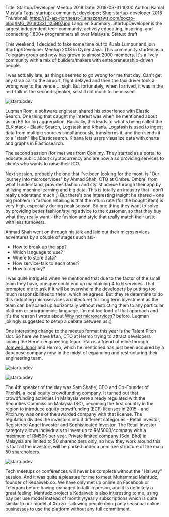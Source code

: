 Title: Startup/Developer Meetup 2018
Date: 2018-03-31 10:00
Author: Kamal Mustafa
Tags: startup; community; developer;
Slug:startup-developer-2018
Thumbnail: https://s3-ap-northeast-1.amazonaws.com/xoxzo-blog/IMG_20180331_125907.jpg
Lang: en
Summary: StartupDeveloper is the largest independent tech community, actively educating, inspiring, and connecting 1,800+ programmers all over Malaysia.
Status: draft

This weekend, I decided to take some time out to Kuala Lumpur and join Startup/Developer Meetup 2018 in Cyber Jaya. This community started as a Telegram group and now has grown to almost 2000 members. It's a lively community with a mix of builders/makers with entrepreneurship-driven people.

I was actually late, as things seemed to go wrong for me that day. Can't get any Grab car to the airport, flight delayed and then the taxi driver took a wrong way to the venue ... sigh. But fortunately, when I arrived, it was in the mid-talk of the second speaker, so still not much to be missed.

![startupdev](https://s3-ap-northeast-1.amazonaws.com/xoxzo-blog/luqman-es.jpg)

Luqman Rom, a software engineer, shared his experience with Elastic Search. One thing that caught my interest was when he mentioned about using ES for log aggregation. Basically, this leads to what's being called the ELK stack - Elastic Search, Logstash and Kibana. Logstash is used to ingest data from multiple sources simultaneously, transforms it, and then sends it to a "stash" like Elasticsearch. Kibana lets users visualize data with charts and graphs in Elasticsearch.

The second session (for me) was from Coin.my. They started as a portal to educate public about cryptocurrency and are now also providing services to clients who wants to raise their ICO.

Next session, probably the one that I've been looking for the most, is "Our journey into microservices" by Ahmad Shah, CTO at Ombre. Ombre, from what I understand, provides fashion and stylist advice through their app by utilizing machine learning and big data. This is totally an industry that I don't really understand much ;) But there's one interesting insight he shared - one big problem in fashion retailing is that the return rate (for the bought item) is very high, especially during peak season. So one thing they want to solve by providing better fashion/styling advice to the customer, so that they buy what they really want - the fashion and style that really match their taste with less turnovers.

Ahmad Shah went on through his talk and laid out their microservices adventures by a couple of stages such as:-

* How to break up the app?
* Which language to use?
* Where to store data?
* How service-talk to each other?
* How to deploy?

I was quite intrigued when he mentioned that due to the factor of the small team they have, one guy could end up maintaining 4 to 6 services. That prompted me to ask if it will be overwhelm the developers by putting too much responsibilities to them, which he agreed. But they're determine to do this (adopting microservices architecture) for long term investment as the team can be scaled up horizontally without restricting them to any particular platform or programming language. I'm not too fond of that approach and it's the reason I wrote about [Why not microservices?](https://github.com/devkini/notes/wiki/Why-not-microservice-%3F) before. Luqman jokingly suggested to setup a debate between us ;)

One interesting change to the meetup format this year is the Talent Pitch slot. So here we have Irfan, CTO at Hermo trying to attract developers joining the Hermo engineering team. Irfan is a friend of mine through [Jomweb Johor](http://johor.jomweb.my/) and Hermo, which he mentioned has just been acquired by a Japanese company now in the midst of expanding and restructuring their engineering team.

![startupdev](https://s3-ap-northeast-1.amazonaws.com/xoxzo-blog/irfan-hermo.jpg)

![startupdev](https://s3-ap-northeast-1.amazonaws.com/xoxzo-blog/lina-pitchin.jpg)

The 4th speaker of the day was Sam Shafie, CEO and Co-Founder of PitchIN, a local equity crowdfunding company. It turned out that crowdfunding activities in Malaysia were already regulated with the Securities Commission Malaysia (SC), becoming the first country in the region to introduce equity crowdfunding (ECF) licenses in 2015 - and PitcIn.my was one of the awarded company with that license. The regulation divides the investors into 3 different categories - Retail Investor, Registered Angel Investor and Sophisticated Investor. The Retail Investor category allows individuals to invest up to RM5000/company with a maximum of RM50K per year. Private limited company (Sdn. Bhd) in Malaysia are limited to 50 shareholders only, so how they work around this is that all the investors will be parked under a nominee structure of the main 50 shareholders.

![startupdev](https://s3-ap-northeast-1.amazonaws.com/xoxzo-blog/kedaiweb-mahfudz.jpg)

Tech meetups or conferences will never be complete without the "Hallway" session. And it was quite a pleasure for me to meet Muhammad Mahfudz, founder of Kedaiweb.co. We have only met up online on Facebook or Telegram before having managed to talk in person, and it is definitely a great feeling. Mahfudz project's Kedaiweb is also interesting to me, using pay per use model instead of monthly/yearly subscriptions which is quite similar to our model at Xoxzo - allowing people doing only seasonal online businesses to use the platform without any full commitment.
